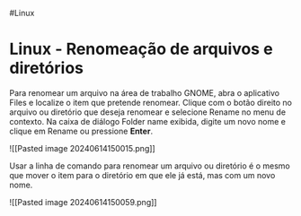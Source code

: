 #Linux 
# Linux - Renomeação de arquivos e diretórios

Para renomear um arquivo na área de trabalho GNOME, abra o aplicativo Files e localize o item que pretende renomear. Clique com o botão direito no arquivo ou diretório que deseja renomear e selecione Rename no menu de contexto. Na caixa de diálogo Folder name exibida, digite um novo nome e clique em Rename ou pressione **Enter**.

![[Pasted image 20240614150015.png]]

Usar a linha de comando para renomear um arquivo ou diretório é o mesmo que mover o item para o diretório em que ele já está, mas com um novo nome.

![[Pasted image 20240614150059.png]]

















